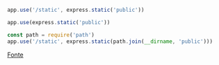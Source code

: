 ```javascript
app.use('/static', express.static('public'))
```

```javascript
app.use(express.static('public'))
```

```javascript
const path = require('path')
app.use('/static', express.static(path.join(__dirname, 'public')))
```


[Fonte](https://expressjs.com/en/starter/static-files.html)
